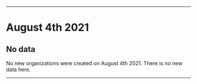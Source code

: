 
***

# August 4th 2021

## No data

No new organizations were created on August 4th 2021. There is no new data here.

***
